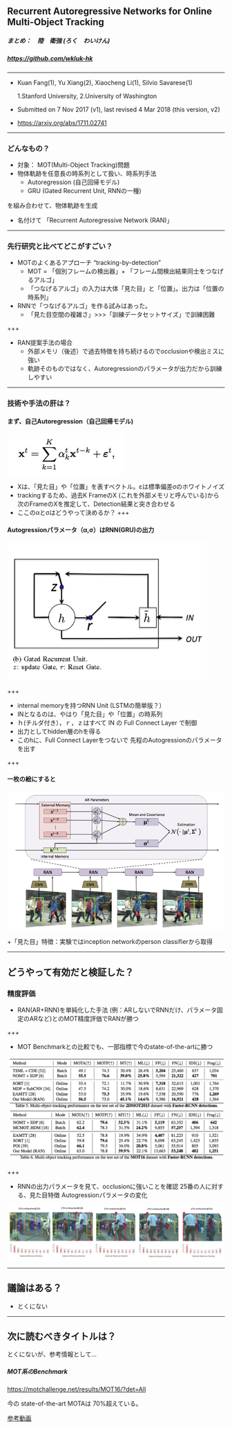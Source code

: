 ## Recurrent Autoregressive Networks for Online Multi-Object Tracking

##### まとめ：　陸　衛強 (ろく　わいけん) 
##### https://github.com/wkluk-hk

---
+ Kuan Fang(1), Yu Xiang(2), Xiaocheng Li(1), Silvio Savarese(1)

	1.Stanford University, 2.University of Washington

+ Submitted on 7 Nov 2017 (v1), last revised 4 Mar 2018 (this version, v2)
+ https://arxiv.org/abs/1711.02741

---

### どんなもの？

+ 対象： MOT(Multi-Object Tracking)問題
+ 物体軌跡を任意長の時系列として扱い、時系列手法
	+ Autoregression (自己回帰モデル)
	+ GRU (Gated Recurrent Unit, RNNの一種)
 
 を組み合わせて、物体軌跡を生成
+ 名付けて 「Recurrent Autoregressive Network (RAN)」

---
### 先行研究と比べてどこがすごい？

+ MOTのよくあるアプローチ “tracking-by-detection” 
	+ MOT = 「個別フレームの検出器」+ 「フレーム間検出結果同士をつなげるアルゴ」
	+ 「つなげるアルゴ」の入力は大体「見た目」と「位置」。出力は「位置の時系列」
+ RNNで「つなげるアルゴ」を作る試みはあった。
	+ 「見た目空間の複雑さ」>>>「訓練データセットサイズ」で訓練困難

+++

+ RAN提案手法の場合
	+ 外部メモリ（後述）で過去特徴を持ち続けるのでocclusionや検出ミスに強い
	+ 軌跡そのものではなく、Autoregressionのパラメータが出力だから訓練しやすい

---

### 技術や手法の肝は？

#### まず、自己Autoregression（自己回帰モデル)

![1](20180712_reports/Recurrent_Autoregressive_Networks_for_Online_Multi-Object_Tracking/assets/image/ScreenShot2018-07-05at11.44.25.png)

+ Xは、「見た目」や「位置」を表すベクトル。εは標準偏差σのホワイトノイズ
+ trackingするため、過去K FrameのX (これを外部メモリと呼んでいる)から次のFrameのXを推定して、Detection結果と突き合わせる
+ ここのαとσはどうやって決めるか？
+++

#### Autogressionパラメータ（α,σ）はRNN(GRU)の出力

![2](20180712_reports/Recurrent_Autoregressive_Networks_for_Online_Multi-Object_Tracking/assets/image/ScreenShot2018-07-05at12.08.23.png)

+++

+ internal memoryを持つRNN Unit (LSTMの簡単版？）
+ INとなるのは、やはり「見た目」や「位置」の時系列
+ ｈ(チルダ付き），ｒ，ｚはすべて IN の Full Connect Layer で制御
+ 出力としてhidden層のhを得る
+ このhに、Full Connect Layerをつないで 先程のAutogressionのパラメータを出す

+++

#### 一枚の絵にすると

![3](20180712_reports/Recurrent_Autoregressive_Networks_for_Online_Multi-Object_Tracking/assets/image/ScreenShot2018-07-05at13.17.07.png)

+「見た目」特徴：実験ではinception networkのperson classifierから取得

---

## どうやって有効だと検証した？

### 精度評価
+ RAN(AR+RNN)を単純化した手法 (例：ARしないでRNNだけ、パラメータ固定のARなど)とのMOT精度評価でRANが勝つ

+++

+ MOT Benchmarkとの比較でも、一部指標で今のstate-of-the-artに勝つ

![4](20180712_reports/Recurrent_Autoregressive_Networks_for_Online_Multi-Object_Tracking/assets/image/ScreenShot2018-07-05at13.47.13.png)

+++

+ RNNの出力パラメータを見て、occlusionに強いことを確認
25番の人に対する、見た目特徴 Autogressionパラメータの変化

![5](20180712_reports/Recurrent_Autoregressive_Networks_for_Online_Multi-Object_Tracking/assets/image/ScreenShot2018-07-05at13.59.47.png)

---

## 議論はある？
+ とくにない

---


## 次に読むべきタイトルは？

とくにないが、参考情報として... 

##### MOT系のBenchmark
https://motchallenge.net/results/MOT16/?det=All

今の state-of-the-art MOTAは 70%超えている。

[参考動画](https://motchallenge.net/vis/MOT16-03/HT_SJTUZTE)

